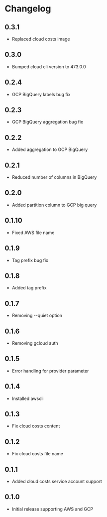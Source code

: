 # Changelog

## 0.3.1
* Replaced cloud costs image

## 0.3.0
* Bumped cloud cli version to 473.0.0

## 0.2.4
* GCP BigQuery labels bug fix

## 0.2.3
* GCP BigQuery aggregation bug fix

## 0.2.2
* Added aggregation to GCP BigQuery

## 0.2.1
* Reduced number of columns in BigQuery

## 0.2.0
* Added partition column to GCP big query

## 0.1.10
* Fixed AWS file name

## 0.1.9
* Tag prefix bug fix

## 0.1.8
* Added tag prefix

## 0.1.7
* Removing --quiet option

## 0.1.6
* Removing gcloud auth

## 0.1.5
* Error handling for provider parameter

## 0.1.4
* Installed awscli

## 0.1.3
* Fix cloud costs content

## 0.1.2
* Fix cloud costs file name

## 0.1.1
* Added cloud costs service account support

## 0.1.0
* Initial release supporting AWS and GCP

